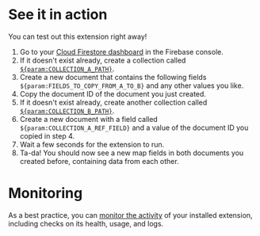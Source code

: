 # See it in action

You can test out this extension right away!

1. Go to your [Cloud Firestore dashboard](https://console.firebase.google.com/project/${param:PROJECT_ID}/firestore/data) in the Firebase console.
2. If it doesn't exist already, create a collection called [`${param:COLLECTION_A_PATH}`](https://console.firebase.google.com/project/${param:PROJECT_ID}/firestore/data/~2F${param:COLLECTION_B_PATH}).
3. Create a new document that contains the following fields `${param:FIELDS_TO_COPY_FROM_A_TO_B}` and any other values you like.
4. Copy the document ID of the document you just created.
5. If it doesn't exist already, create another collection called [`${param:COLLECTION_B_PATH}`](https://console.firebase.google.com/project/${param:PROJECT_ID}/firestore/data/~2F${param:COLLECTION_B_PATH}).
6. Create a new document with a field called `${param:COLLECTION_A_REF_FIELD}` and a value of the document ID you copied in step 4.
7. Wait a few seconds for the extension to run.
8. Ta-da! You should now see a new map fields in both documents you created before, containing data from each other.

# Monitoring

As a best practice, you can [monitor the activity](https://firebase.google.com/docs/extensions/manage-installed-extensions#monitor) of your installed extension, including checks on its health, usage, and logs.
